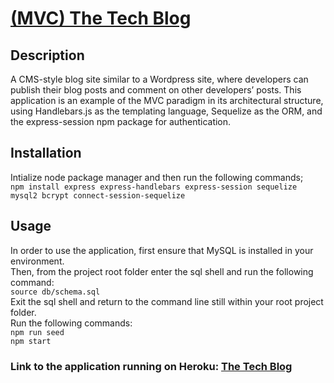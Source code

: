 
# [(MVC) The Tech Blog](https://github.com/mlarkin14/tech-blog)

## Description

  A CMS-style blog site similar to a Wordpress site, where developers can publish their blog posts and comment on other developers’ posts. This application is an example of the MVC paradigm in its architectural structure, using Handlebars.js as the templating language, Sequelize as the ORM, and the express-session npm package for authentication.
  
## Installation

Intialize node package manager and then run the following commands;  
`npm install express express-handlebars express-session sequelize mysql2 bcrypt connect-session-sequelize`


## Usage

 In order to use the application, first ensure that MySQL is installed in your environment.\
 Then, from the project root folder enter the sql shell and run the following command:\
`source db/schema.sql`\
Exit the sql shell and return to the command line still within your root project folder.\
Run the following commands:\
`npm run seed`\
`npm start`

### Link to the application running on Heroku: [The Tech Blog](https://foh-tech-blog.herokuapp.com/)
